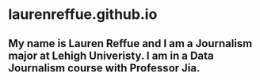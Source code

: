 # laurenreffue.github.io
## My name is Lauren Reffue and I am a Journalism major at Lehigh Univeristy. I am in a Data Journalism course with Professor Jia.
